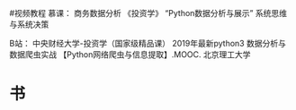 #视频教程
慕课：
商务数据分析
《投资学》
“Python数据分析与展示”
系统思维与系统决策

B站：
中央财经大学-投资学（国家级精品课）
2019年最新python3 数据分析与数据爬虫实战
【Python网络爬虫与信息提取】.MOOC. 北京理工大学

# 书








